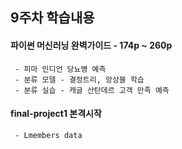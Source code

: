 ## 9주차 학습내용

#### 파이썬 머신러닝 완벽가이드 - 174p ~ 260p
     - 피마 인디언 당뇨병 예측
     - 분류 모델 - 결정트리, 앙상블 학습
     - 분류 실습 - 캐글 산탄데르 고객 만족 예측
     
#### final-project1 본격시작
     - Lmembers data
